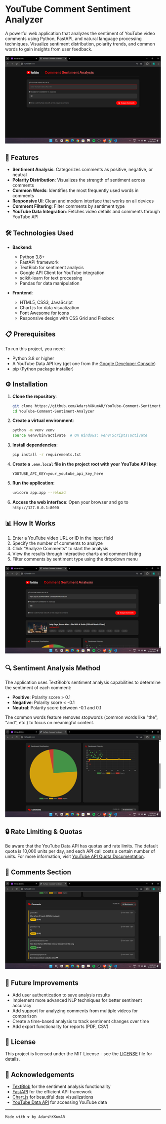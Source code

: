 # YouTube Comment Sentiment Analyzer

A powerful web application that analyzes the sentiment of YouTube video comments using Python, FastAPI, and natural language processing techniques. Visualize sentiment distribution, polarity trends, and common words to gain insights from user feedback.

![YouTube Comment Sentiment Analysis Dashboard](https://github.com/AdarshXKumAR/YouTube-Comment-Sentiment-Analyzer/blob/main/Screenshot%20(832).png)

## 🌟 Features

- **Sentiment Analysis**: Categorizes comments as positive, negative, or neutral
- **Polarity Distribution**: Visualizes the strength of sentiment across comments
- **Common Words**: Identifies the most frequently used words in comments
- **Responsive UI**: Clean and modern interface that works on all devices
- **Comment Filtering**: Filter comments by sentiment type
- **YouTube Data Integration**: Fetches video details and comments through YouTube API

## 🛠️ Technologies Used

- **Backend**:
  - Python 3.8+
  - FastAPI framework
  - TextBlob for sentiment analysis
  - Google API Client for YouTube integration
  - scikit-learn for text processing
  - Pandas for data manipulation

- **Frontend**:
  - HTML5, CSS3, JavaScript
  - Chart.js for data visualization
  - Font Awesome for icons
  - Responsive design with CSS Grid and Flexbox

## 📋 Prerequisites

To run this project, you need:

- Python 3.8 or higher
- A YouTube Data API key (get one from the [Google Developer Console](https://console.developers.google.com/))
- pip (Python package installer)

## ⚙️ Installation

1. **Clone the repository**:
   ```bash
   git clone https://github.com/AdarshXKumAR/YouTube-Comment-Sentiment-Analyzer.git
   cd YouTube-Comment-Sentiment-Analyzer
   ```

2. **Create a virtual environment**:
   ```bash
   python -m venv venv
   source venv/bin/activate  # On Windows: venv\Scripts\activate
   ```

3. **Install dependencies**:
   ```bash
   pip install -r requirements.txt
   ```

4. **Create a `.env.local` file in the project root with your YouTube API key**:
   ```
   YOUTUBE_API_KEY=your_youtube_api_key_here
   ```

5. **Run the application**:
   ```bash
   uvicorn app:app --reload
   ```

6. **Access the web interface**:
   Open your browser and go to `http://127.0.0.1:8000`

## 📊 How It Works

1. Enter a YouTube video URL or ID in the input field
2. Specify the number of comments to analyze
3. Click "Analyze Comments" to start the analysis
4. View the results through interactive charts and comment listing
5. Filter comments by sentiment type using the dropdown menu

![Comment Analysis Process](https://github.com/AdarshXKumAR/YouTube-Comment-Sentiment-Analyzer/blob/main/Screenshot%20(833).png)

## 🔍 Sentiment Analysis Method

The application uses TextBlob's sentiment analysis capabilities to determine the sentiment of each comment:

- **Positive**: Polarity score > 0.1
- **Negative**: Polarity score < -0.1
- **Neutral**: Polarity score between -0.1 and 0.1

The common words feature removes stopwords (common words like "the", "and", etc.) to focus on meaningful content.

![Sentiment Distribution](https://github.com/AdarshXKumAR/YouTube-Comment-Sentiment-Analyzer/blob/main/Screenshot%20(834).png)

## 🔒 Rate Limiting & Quotas

Be aware that the YouTube Data API has quotas and rate limits. The default quota is 10,000 units per day, and each API call costs a certain number of units. For more information, visit [YouTube API Quota Documentation](https://developers.google.com/youtube/v3/getting-started#quota).

## 💬 Comments Section 

![Mobile Interface](https://github.com/AdarshXKumAR/YouTube-Comment-Sentiment-Analyzer/blob/main/Screenshot%20(835).png)

## 🚀 Future Improvements

- Add user authentication to save analysis results
- Implement more advanced NLP techniques for better sentiment accuracy
- Add support for analyzing comments from multiple videos for comparison
- Create a time-based analysis to track sentiment changes over time
- Add export functionality for reports (PDF, CSV)

## 📄 License

This project is licensed under the MIT License - see the [LICENSE](LICENSE) file for details.

## 🙏 Acknowledgements

- [TextBlob](https://textblob.readthedocs.io/) for the sentiment analysis functionality
- [FastAPI](https://fastapi.tiangolo.com/) for the efficient API framework
- [Chart.js](https://www.chartjs.org/) for beautiful data visualizations
- [YouTube Data API](https://developers.google.com/youtube/v3) for accessing YouTube data

---

`Made with ❤️ by AdarshXKumAR`
